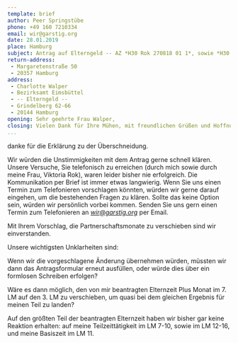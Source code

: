 ```yaml
---
template: brief
author: Peer Springstübe
phone: +49 160 7210334
email: wir@garstig.org
date: 28.01.2019
place: Hamburg
subject: Antrag auf Elterngeld -- AZ *H30 Rok 270818 01 1*, sowie *H30 Rok 270818 01 2*
return-address:
 - Margaretenstraße 50
 - 20357 Hamburg
address:
 - Charlotte Walper
 - Bezirksamt Eimsbüttel
 - -- Elterngeld --
 - Grindelberg 62-66
 - 20144 Hamburg
opening: Sehr geehrte Frau Walper,
closing: Vielen Dank für Ihre Mühen, mit freundlichen Grüßen und Hoffnung auf eine einfache Klärung,
...
```

danke für die Erklärung zu der Überschneidung.

Wir würden die Unstimmigkeiten mit dem Antrag gerne schnell klären. 
Unsere Versuche, Sie telefonisch zu erreichen (durch mich sowie durch meine Frau, Viktoria Rok), 
waren leider bisher nie erfolgreich. 
Die Kommunikation per Brief ist immer etwas langwierig.
Wenn Sie uns einen Termin zum Telefonieren vorschlagen könnten, würden 
wir gerne darauf eingehen, um die bestehenden Fragen zu klären. Sollte das 
keine Option sein, würden wir persönlich vorbei kommen. Senden Sie uns gern einen 
Termin zum Telefonieren an *wir@garstig.org* per Email.

Mit Ihrem Vorschlag, die Partnerschaftsmonate zu verschieben sind wir 
einverstanden.

Unsere wichtigsten Unklarheiten sind:

Wenn wir die vorgeschlagene Änderung übernehmen würden, müssten wir dann 
das Antragsformular erneut ausfüllen, oder würde dies über ein 
formlosen Schreiben erfolgen?

Wäre es dann möglich, den von mir beantragten Elternzeit Plus Monat im 
7. LM auf den 3. LM zu verschieben, um quasi bei dem gleichen Ergebnis für 
meinen Teil zu landen?

Auf den größten Teil der beantragten Elternzeit haben wir bisher 
gar keine Reaktion erhalten: auf meine Teilzeittätigkeit im LM 7-10, sowie im 
LM 12-16, und meine Basiszeit im LM 11.



